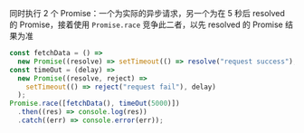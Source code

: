 同时执行 2 个 Promise：一个为实际的异步请求，另一个为在 5 秒后 resolved 的 Promise，接着使用 `Promise.race` 竞争此二者，以先 resolved 的 Promise 结果为准

```JavaScript
const fetchData = () =>
  new Promise((resolve) => setTimeout(() => resolve("request success"), 4000));
const timeOut = (delay) =>
  new Promise((resolve, reject) =>
    setTimeout(() => reject("request fail"), delay)
  );
Promise.race([fetchData(), timeOut(5000)])
  .then((res) => console.log(res))
  .catch((err) => console.error(err));
```
